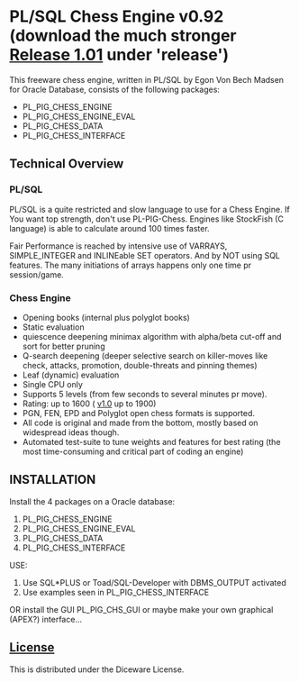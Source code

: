 # PL/SQL Chess Engine v0.92 (download the much stronger [Release 1.01](https://github.com/EgonMadsen/PL-SQL-Chess/releases/tag/v1.01) under 'release')

This freeware chess engine, written in PL/SQL by Egon Von Bech Madsen for Oracle Database, consists of the following packages:

* PL\_PIG\_CHESS\_ENGINE
* PL\_PIG\_CHESS\_ENGINE\_EVAL
* PL\_PIG\_CHESS\_DATA
* PL\_PIG\_CHESS\_INTERFACE

## Technical Overview

### PL/SQL

PL/SQL is a quite restricted and slow language to use for a Chess Engine.
If You want top strength, don't use PL-PIG-Chess. Engines like StockFish (C language) is able to calculate around 100 times faster.

Fair Performance is reached by intensive use of VARRAYS, SIMPLE\_INTEGER and INLINEable SET operators. And by NOT using SQL features. The many initiations of arrays happens only one time pr session/game.

### Chess Engine

* Opening books (internal plus polyglot books)
* Static evaluation
* quiescence deepening minimax algorithm with alpha/beta cut-off and sort for better pruning
* Q-search deepening (deeper selective search on killer-moves like check, attacks, promotion, double-threats and pinning themes)
* Leaf (dynamic) evaluation
* Single CPU only
* Supports 5 levels (from few seconds to several minutes pr move).
* Rating: up to 1600 ( [v1.0](https://github.com/EgonMadsen/PL-SQL-Chess/releases/tag/v1.0) up to 1900)
* PGN, FEN, EPD and Polyglot open chess formats is supported.
* All code is original and made from the bottom, mostly based on widespread ideas though.
* Automated test-suite to tune weights and features for best rating (the most time-consuming and critical part of coding an engine) 

## INSTALLATION
Install the 4 packages on a Oracle database:

1. PL\_PIG\_CHESS\_ENGINE
2. PL\_PIG\_CHESS\_ENGINE\_EVAL
3. PL\_PIG\_CHESS\_DATA
4. PL\_PIG\_CHESS\_INTERFACE

USE:

1. Use SQL*PLUS or Toad/SQL-Developer with DBMS\_OUTPUT activated
2. Use examples seen in PL\_PIG\_CHESS\_INTERFACE

OR install the GUI PL\_PIG\_CHS\_GUI or
maybe make your own graphical (APEX?) interface...

## [License](https://github.com/EgonMadsen/PL-SQL-Chess/blob/master/LICENSE)

This is distributed under the Diceware License.
